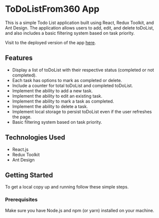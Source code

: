 # ToDoListFrom360 App

This is a simple Todo List application built using React, Redux Toolkit, and Ant Design. The application allows users to add, edit, and delete toDoList, and also includes a basic filtering system based on task priority.

Visit to the deployed version of the app [here](https://to-do-list-for-m360.vercel.app/).

## Features

- Display a list of toDoList with their respective status (completed or not completed).
- Each task has options to mark as completed or delete.
- Include a counter for total toDoList and completed toDoList.
- Implement the ability to add a new task.
- Implement the ability to edit an existing task.
- Implement the ability to mark a task as completed.
- Implement the ability to delete a task.
- Implement local storage to persist toDoList even if the user refreshes the page.
- Basic filtering system based on task priority.

## Technologies Used

- React.js
- Redux Toolkit
- Ant Design

## Getting Started

To get a local copy up and running follow these simple steps.

### Prerequisites

Make sure you have Node.js and npm (or yarn) installed on your machine.
